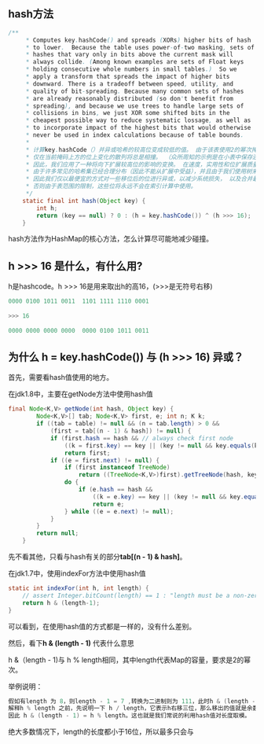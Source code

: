 ## hash方法

```java
/**
     * Computes key.hashCode() and spreads (XORs) higher bits of hash
     * to lower.  Because the table uses power-of-two masking, sets of
     * hashes that vary only in bits above the current mask will
     * always collide. (Among known examples are sets of Float keys
     * holding consecutive whole numbers in small tables.)  So we
     * apply a transform that spreads the impact of higher bits
     * downward. There is a tradeoff between speed, utility, and
     * quality of bit-spreading. Because many common sets of hashes
     * are already reasonably distributed (so don't benefit from
     * spreading), and because we use trees to handle large sets of
     * collisions in bins, we just XOR some shifted bits in the
     * cheapest possible way to reduce systematic lossage, as well as
     * to incorporate impact of the highest bits that would otherwise
     * never be used in index calculations because of table bounds.
     * 
     * 计算key.hashCode（）并异或哈希的较高位变成较低的值。 由于该表使用2的幂次掩码，因此
     * 仅在当前掩码上方的位上变化的散列将总是相撞。 （众所周知的示例是在小表中保存连续整数的Float键集。）
     * 因此，我们应用了一种将向下扩展较高位的影响的变换。 在速度，实用性和位扩展质量之间需要权衡。 
     * 由于许多常见的哈希集已经合理分布（因此不能从扩展中受益），并且由于我们使用树来处理容器中的大量冲突，
     * 因此我们仅以最便宜的方式对一些移位后的位进行异或，以减少系统损失， 以及合并最高位的影响，
     * 否则由于表范围的限制，这些位将永远不会在索引计算中使用。
     */
    static final int hash(Object key) {
        int h;
        return (key == null) ? 0 : (h = key.hashCode()) ^ (h >>> 16);
    }
```
hash方法作为HashMap的核心方法，怎么计算尽可能地减少碰撞。

## h >>> 16 是什么，有什么用?
h是hashcode。h >>> 16是用来取出h的高16，(>>>是无符号右移)
```java
0000 0100 1011 0011  1101 1111 1110 0001
 
>>> 16 
 
0000 0000 0000 0000  0000 0100 1011 0011
```

##  为什么 h = key.hashCode()) 与 (h >>> 16) 异或？
首先，需要看hash值使用的地方。

在jdk1.8中，主要在getNode方法中使用hash值
```java
final Node<K,V> getNode(int hash, Object key) {
        Node<K,V>[] tab; Node<K,V> first, e; int n; K k;
        if ((tab = table) != null && (n = tab.length) > 0 &&
            (first = tab[(n - 1) & hash]) != null) {
            if (first.hash == hash && // always check first node
                ((k = first.key) == key || (key != null && key.equals(k))))
                return first;
            if ((e = first.next) != null) {
                if (first instanceof TreeNode)
                    return ((TreeNode<K,V>)first).getTreeNode(hash, key);
                do {
                    if (e.hash == hash &&
                        ((k = e.key) == key || (key != null && key.equals(k))))
                        return e;
                } while ((e = e.next) != null);
            }
        }
        return null;
    }
```
先不看其他，只看与hash有关的部分**tab[(n - 1) & hash]**。

在jdk1.7中，使用indexFor方法中使用hash值
```java
static int indexFor(int h, int length) {
    // assert Integer.bitCount(length) == 1 : "length must be a non-zero power of 2";
    return h & (length-1);
}
```

可以看到，在使用hash值的方式都是一样的，没有什么差别。

然后，看下**h & (length - 1)** 代表什么意思

h &（length - 1)与 h % length相同，其中length代表Map的容量，要求是2的幂次。

举例说明：
```java
假如有length 为 8，则length - 1 = 7 ,转换为二进制则为 111，此时h & (length - 1)代表取h的最低三位
解释h % length 之前，先说明一下 h / length，它表示h右移三位，那么移出的值就是余数h % length。
因此 h & (length - 1) = h % length。这也就是我们常说的利用hash值对长度取模。
```

绝大多数情况下，length的长度都小于16位，所以最多只会与
